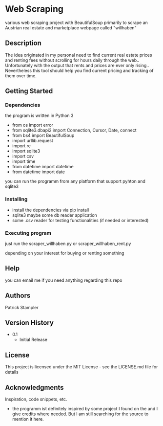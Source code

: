 # Web Scraping

various web scraping project with BeautifulSoup primarily to scrape an Austrian real estate and marketplace webpage called "willhaben"

## Description

The idea originated in my personal need to find current real estate prices and renting fees without scrolling for hours daily through the web.. 
Unfortunately with the output that rents and prices are ever only rising.. 
Nevertheless this tool should help you find current pricing and tracking of them over time. 

## Getting Started

### Dependencies

the program is written in Python 3

- from os import error
- from sqlite3.dbapi2 import Connection, Cursor, Date, connect
- from bs4 import BeautifulSoup
- import urllib.request
- import re
- import sqlite3
- import csv
- import time
- from datetime import datetime
- from datetime import date

you can run the programm from any platform that support pyhton and sqlite3

### Installing

- install the dependencies via pip install
- sqlite3 maybe some db reader application
- some .csv reader for testing functionalities (if needed or interested) 

### Executing program

just run the scraper_willhaben.py
or
scraper_willhaben_rent.py

depending on your interest for buying or renting something

## Help
you can email me if you need anything regarding this repo

## Authors

Patrick Stampler

## Version History

* 0.1
    * Initial Release

## License

This project is licensed under the MIT License - see the LICENSE.md file for details

## Acknowledgments

Inspiration, code snippets, etc.
* the programm ist definitely inspired by some project I found on the and I give credits where needed. But I am still searching for the source to mention it here.

